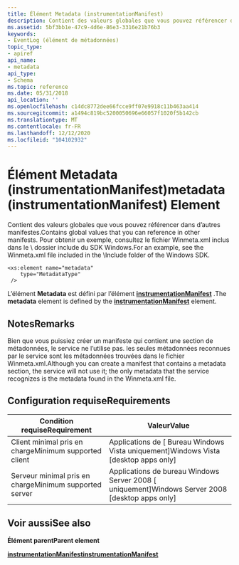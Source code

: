 ```yaml
---
title: Élément Metadata (instrumentationManifest)
description: Contient des valeurs globales que vous pouvez référencer dans d’autres manifestes.
ms.assetid: 5bf3bb1e-47c9-4d6e-86e3-3316e21b76b3
keywords:
- EventLog (élément de métadonnées)
topic_type:
- apiref
api_name:
- metadata
api_type:
- Schema
ms.topic: reference
ms.date: 05/31/2018
api_location: ''
ms.openlocfilehash: c14dc8772dee66fcce9ff07e9918c11b463aa414
ms.sourcegitcommit: a1494c819bc5200050696e66057f1020f5b142cb
ms.translationtype: MT
ms.contentlocale: fr-FR
ms.lasthandoff: 12/12/2020
ms.locfileid: "104102932"
---
```

# <a name="metadata-instrumentationmanifest-element"></a><span data-ttu-id="9d4a4-104">Élément Metadata (instrumentationManifest)</span><span class="sxs-lookup"><span data-stu-id="9d4a4-104">metadata (instrumentationManifest) Element</span></span>

<span data-ttu-id="9d4a4-105">Contient des valeurs globales que vous pouvez référencer dans d’autres manifestes.</span><span class="sxs-lookup"><span data-stu-id="9d4a4-105">Contains global values that you can reference in other manifests.</span></span> <span data-ttu-id="9d4a4-106">Pour obtenir un exemple, consultez le fichier Winmeta.xml inclus dans le \\ dossier include du SDK Windows.</span><span class="sxs-lookup"><span data-stu-id="9d4a4-106">For an example, see the Winmeta.xml file included in the \\Include folder of the Windows SDK.</span></span>

``` syntax
<xs:element name="metadata"
    type="MetadataType"
 />
```

<span data-ttu-id="9d4a4-107">L’élément **Metadata** est défini par l’élément [**instrumentationManifest**](eventmanifestschema-instrumentationmanifest-element.md) .</span><span class="sxs-lookup"><span data-stu-id="9d4a4-107">The **metadata** element is defined by the [**instrumentationManifest**](eventmanifestschema-instrumentationmanifest-element.md) element.</span></span>

## <a name="remarks"></a><span data-ttu-id="9d4a4-108">Notes</span><span class="sxs-lookup"><span data-stu-id="9d4a4-108">Remarks</span></span>

<span data-ttu-id="9d4a4-109">Bien que vous puissiez créer un manifeste qui contient une section de métadonnées, le service ne l’utilise pas. les seules métadonnées reconnues par le service sont les métadonnées trouvées dans le fichier Winmeta.xml.</span><span class="sxs-lookup"><span data-stu-id="9d4a4-109">Although you can create a manifest that contains a metadata section, the service will not use it; the only metadata that the service recognizes is the metadata found in the Winmeta.xml file.</span></span>

## <a name="requirements"></a><span data-ttu-id="9d4a4-110">Configuration requise</span><span class="sxs-lookup"><span data-stu-id="9d4a4-110">Requirements</span></span>



| <span data-ttu-id="9d4a4-111">Condition requise</span><span class="sxs-lookup"><span data-stu-id="9d4a4-111">Requirement</span></span> | <span data-ttu-id="9d4a4-112">Valeur</span><span class="sxs-lookup"><span data-stu-id="9d4a4-112">Value</span></span> |
|-------------------------------------|------------------------------------------------------|
| <span data-ttu-id="9d4a4-113">Client minimal pris en charge</span><span class="sxs-lookup"><span data-stu-id="9d4a4-113">Minimum supported client</span></span><br/> | <span data-ttu-id="9d4a4-114">Applications de \[ Bureau Windows Vista uniquement\]</span><span class="sxs-lookup"><span data-stu-id="9d4a4-114">Windows Vista \[desktop apps only\]</span></span><br/>       |
| <span data-ttu-id="9d4a4-115">Serveur minimal pris en charge</span><span class="sxs-lookup"><span data-stu-id="9d4a4-115">Minimum supported server</span></span><br/> | <span data-ttu-id="9d4a4-116">Applications de bureau Windows Server 2008 \[ uniquement\]</span><span class="sxs-lookup"><span data-stu-id="9d4a4-116">Windows Server 2008 \[desktop apps only\]</span></span><br/> |



## <a name="see-also"></a><span data-ttu-id="9d4a4-117">Voir aussi</span><span class="sxs-lookup"><span data-stu-id="9d4a4-117">See also</span></span>

<dl> <dt>

<span data-ttu-id="9d4a4-118">**Élément parent**</span><span class="sxs-lookup"><span data-stu-id="9d4a4-118">**Parent element**</span></span>
</dt> <dt>

[<span data-ttu-id="9d4a4-119">**instrumentationManifest**</span><span class="sxs-lookup"><span data-stu-id="9d4a4-119">**instrumentationManifest**</span></span>](eventmanifestschema-instrumentationmanifest-element.md)
</dt> </dl>

 

 





